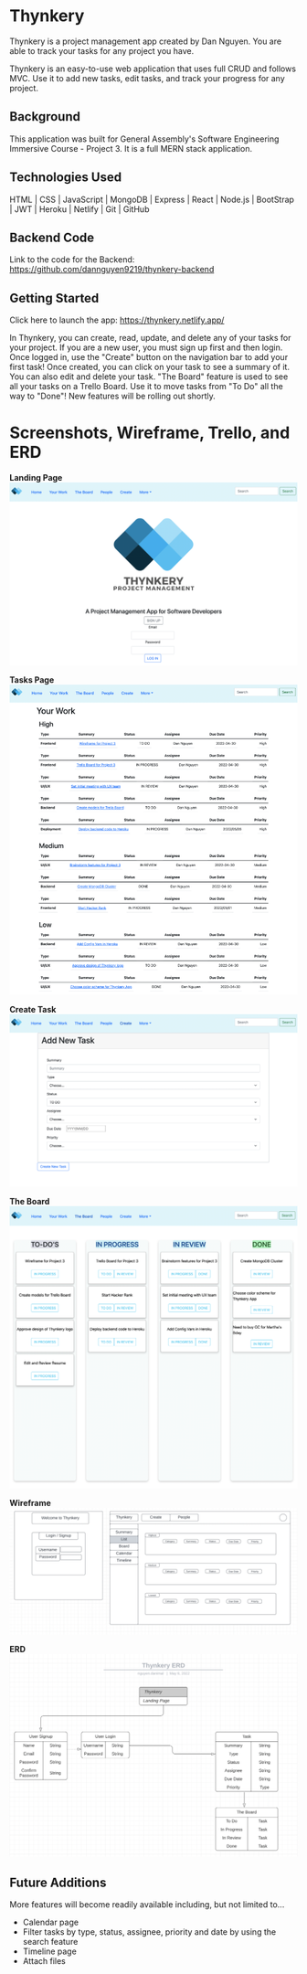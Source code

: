 # **Thynkery**

Thynkery is a project management app created by Dan Nguyen. You are able to track your tasks for any project you have.

Thynkery is an easy-to-use web application that uses full CRUD and follows MVC. Use it to add new tasks, edit tasks, and track your progress for any project.

## **Background**

This application was built for General Assembly's Software Engineering Immersive Course - Project 3. It is a full MERN stack application.

## **Technologies Used**

HTML | CSS | JavaScript | MongoDB | Express | React | Node.js | BootStrap | JWT | Heroku | Netlify | Git | GitHub

## **Backend Code**

Link to the code for the Backend: https://github.com/dannguyen9219/thynkery-backend

## **Getting Started**

Click here to launch the app: https://thynkery.netlify.app/

In Thynkery, you can create, read, update, and delete any of your tasks for your project. If you are a new user, you must sign up first and then login. Once logged in, use the "Create" button on the navigation bar to add your first task! Once created, you can click on your task to see a summary of it. You can also edit and delete your task. "The Board" feature is used to see all your tasks on a Trello Board. Use it to move tasks from "To Do" all the way to "Done"! New features will be rolling out shortly.

# **Screenshots, Wireframe, Trello, and ERD**

**Landing Page**
![front page](/public/thynkery-login.png)

**Tasks Page**
![task page](/public/thynkery-index.png)

**Create Task**
![create page](/public/thynkery-create.png)

**The Board**
![the board](/public/thynkery-board.png)

**Wireframe**
![wireframe](/public/thynkery-wireframe.png)

**ERD**
![erd](/public/thynkery-ERD.png)

## **Future Additions**

More features will become readily available including, but not limited to...

- Calendar page
- Filter tasks by type, status, assignee, priority and date by using the search feature
- Timeline page
- Attach files